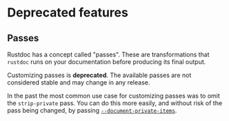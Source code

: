 # Deprecated features

## Passes

Rustdoc has a concept called "passes". These are transformations that
`rustdoc` runs on your documentation before producing its final output.

Customizing passes is **deprecated**. The available passes are not considered stable and may
change in any release.

In the past the most common use case for customizing passes was to omit the `strip-private` pass.
You can do this more easily, and without risk of the pass being changed, by passing
[`--document-private-items`](command-line-arguments.md#--document-private-items-show-items-that-are-not-public).
